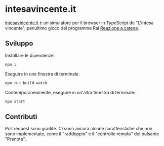 # intesavincente.it
[intesavincente.it](https://intesavincente.it/) è un simulatore per il browser in TypeScript de "L'intesa vincente", penultimo gioco del programma Rai [Reazione a catena](https://www.raiplay.it/programmi/reazioneacatena).

## Sviluppo
Installare le dipendenze:
```sh
npm i
```
Eseguire in una finestra di terminale:
```sh
npm run build-watch
```
Contemporaneamente, eseguire in un'altra finestra di terminale:
```sh
npm start
```
## Contributi
Pull request sono gradite. Ci sono ancora alcune caratteristiche che non sono implementate, come il "raddoppio" e il "controllo remoto" del pulsante "Prenota".
